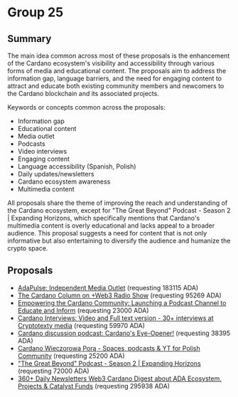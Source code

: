 
# Group 25

## Summary

The main idea common across most of these proposals is the enhancement of the Cardano ecosystem's visibility and accessibility through various forms of media and educational content. The proposals aim to address the information gap, language barriers, and the need for engaging content to attract and educate both existing community members and newcomers to the Cardano blockchain and its associated projects.

Keywords or concepts common across the proposals:
- Information gap
- Educational content
- Media outlet
- Podcasts
- Video interviews
- Engaging content
- Language accessibility (Spanish, Polish)
- Daily updates/newsletters
- Cardano ecosystem awareness
- Multimedia content

All proposals share the theme of improving the reach and understanding of the Cardano ecosystem, except for "The Great Beyond" Podcast - Season 2 | Expanding Horizons, which specifically mentions that Cardano's multimedia content is overly educational and lacks appeal to a broader audience. This proposal suggests a need for content that is not only informative but also entertaining to diversify the audience and humanize the crypto space.

## Proposals
* [AdaPulse: Independent Media Outlet](https://cardano.ideascale.com/c/idea/114363) (requesting 183115 ADA)
* [The Cardano Column on +Web3 Radio Show](https://cardano.ideascale.com/c/idea/113728) (requesting 95269 ADA)
* [Empowering the Cardano Community: Launching a Podcast Channel to Educate and Inform](https://cardano.ideascale.com/c/idea/112595) (requesting 23000 ADA)
* [Cardano Interviews: Video and Full text version - 30+ interviews at Cryptotexty media](https://cardano.ideascale.com/c/idea/112393) (requesting 59970 ADA)
* [Cardano discussion podcast: Cardano's Eye-Opener!](https://cardano.ideascale.com/c/idea/111585) (requesting 38395 ADA)
* [Cardano Wieczorową Porą - Spaces, podcasts & YT for Polish Community](https://cardano.ideascale.com/c/idea/111436) (requesting 25200 ADA)
* ["The Great Beyond" Podcast - Season 2 | Expanding Horizons](https://cardano.ideascale.com/c/idea/110953) (requesting 72000 ADA)
* [360+ Daily Newsletters Web3 Cardano Digest about ADA Ecosystem, Projects & Catalyst Funds](https://cardano.ideascale.com/c/idea/111644) (requesting 295938 ADA)
